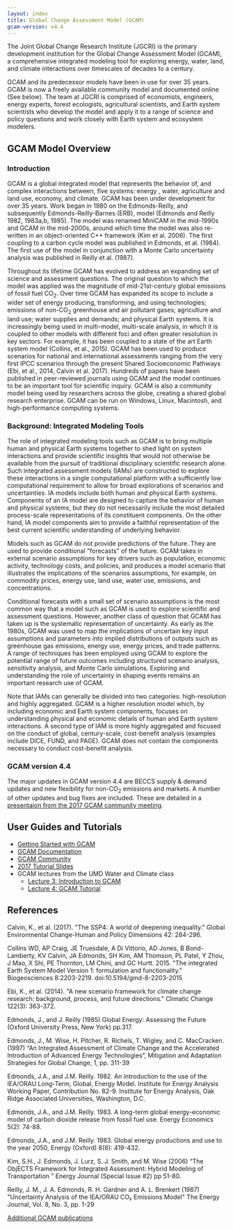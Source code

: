 ```yaml
---
layout: index
title: Global Change Assessment Model (GCAM)
gcam-version: v4.4
---
```


The Joint Global Change Research Institute (JGCRI) is the
primary development institution for the Global Change Assessment Model (GCAM), a comprehensive integrated modeling tool for exploring energy, water, land, and climate interactions over timescales of decades to a century.

GCAM and its predecessor models have been in use for over 35 years. GCAM is now a freely available community model and documented online (See below). The team
at JGCRI is comprised of economists, engineers, energy experts, forest
ecologists, agricultural scientists, and Earth system scientists who
develop the model and apply it to a range of science and policy
questions and work closely with Earth system and ecosystem modelers.

## GCAM Model Overview

### Introduction

GCAM is a global integrated model that represents the
behavior of, and complex interactions between, five systems: energy
, water, agriculture and land use, economy, and
climate. GCAM has been under development for over 35 years. Work began
in 1980 on the Edmonds-Reilly, and subsequently
Edmonds-Reilly-Barnes (ERB), model (Edmonds and Reilly 1982, 1983a,b, 1985). The model was renamed MiniCAM in the mid-1990s and GCAM in the mid-2000s, around which time the model was also re-written in an object-oriented C++ framework (Kim et al. 2006). The
first coupling to a carbon cycle model was published in Edmonds, et
al. (1984). The first use of the model in conjunction
with a Monte Carlo uncertainty analysis was published in Reilly et al. (1987).

Throughout its lifetime GCAM has evolved to address an expanding set of science and assessment questions. The
original question to which the model was applied was the
magnitude of mid-21st-century global emissions of fossil fuel
CO<sub>2</sub>. Over time GCAM has expanded its scope to include a wider set of
energy producing, transforming, and using technologies; emissions of
non-CO<sub>2</sub> greenhouse and air pollutant gases; agriculture and land use; water supplies and demands; and physical Earth systems. It is increasingly being used in
multi-model, multi-scale analysis, in which it is coupled to other models with different foci and often greater
resolution in key sectors. For example, it has been coupled to a state
of the art Earth system model (Collins, et al., 2015). GCAM has been
used to produce scenarios for national and international assessments
ranging from the very first IPCC scenarios through the present Shared Socioeconomic Pathways
(Ebi, et al., 2014, Calvin et al. 2017). Hundreds of papers have been published in
peer-reviewed journals using GCAM and the model
continues to be an important tool for scientific
inquiry. GCAM is also a community model being used by researchers
across the globe, creating a shared global research enterprise. GCAM
can be run on Windows, Linux, Macintosh, and high-performance computing
systems.

### Background: Integrated Modeling Tools

The role of integrated modeling tools such as GCAM is to bring
multiple human and physical Earth systems together to
shed light on system interactions and provide scientific insights that
would not otherwise be available from the pursuit of traditional
disciplinary scientific research alone. Such integrated assessment models (IAMs) are constructed to
explore these interactions in a single computational platform with a
sufficiently low computational requirement to allow for broad
explorations of scenarios and uncertainties. IA models include both
human and physical Earth systems. Components of an IA model
are designed to capture the behavior of human and physical systems,
but they do not necessarily include the most detailed process-scale
representations of its constituent components. On the other hand, IA
model components aim to provide a faithful representation of the
best current scientific understanding of underlying behavior.

Models such as GCAM do not provide predictions of the
future. They are used to provide conditional "forecasts" of the
future. GCAM takes in external scenario assumptions for key
drivers such as population, economic activity, technology costs, and
policies, and produces a model scenario that illustrates the
implications of the scenarios assumptions, for example, on commodity
prices, energy use, land use, water use, emissions, and
concentrations.

Conditional forecasts with a small set of scenario assumptions is the
most common way that a model such as GCAM is used to explore
scientific and assessment questions. However, another class of
question that GCAM has taken up is the systematic representation of
uncertainty. As early as the 1980s, GCAM was used to map the
implications of uncertain key input assumptions and parameters into
implied distributions of outputs such as greenhouse gas emissions,
energy use, energy prices, and trade patterns. A range of techniques
has been employed using GCAM to explore the potential range of future
outcomes including structured scenario analysis, sensitivity
analysis, and Monte Carlo simulations. Exploring and understanding the
role of uncertainty in shaping events remains an important research
use of GCAM.

Note that IAMs can  generally be divided into two categories: high-resolution and highly aggregated. GCAM is a higher resolution model which, by including economic and Earth system components, focuses on 
understanding physical and economic details of human and
Earth system interactions. A second type of IAM is more 
highly aggregated and focused on the conduct of global,
century-scale, cost-benefit analysis (examples include DICE, FUND, and
PAGE). GCAM does not contain the components necessary to conduct cost-benefit analysis.

### GCAM version 4.4
The major updates in GCAM version 4.4 are BECCS supply & demand updates and new flexibility for non-CO<sub>2</sub> emissions and markets. A number of other updates and bug fixes are included. These are detailed in a [presentaion from the 2017 GCAM community meeting](http://www.globalchange.umd.edu/data/annual-meetings/2017/KCalvin_GCAM_release_updates.pdf).

## User Guides and Tutorials

* [Getting Started with GCAM](user-guide.html)
* [GCAM Documentation](toc.html)
* [GCAM Community](http://www.globalchange.umd.edu/models/gcam/gcam-community/)
* [2017 Tutorial Slides](http://www.globalchange.umd.edu/data/annual-meetings/2017/GCAM_Tutorial_2017.pdf)
* GCAM lectures from the UMD Water and Climate class
  * [Lecture 3: Introduction to GCAM](https://www.youtube.com/watch?v=xRF9lFwtMr0)
  * [Lecture 4: GCAM Tutorial](https://www.youtube.com/watch?v=S7vAShH-dbs)

## References

Calvin, K., et al. (2017). "The SSP4: A world of deepening inequality." Global Environmental Change-Human and Policy Dimensions 42: 284-296.

Collins WD, AP Craig, JE Truesdale, A Di Vittorio, AD Jones, B Bond-Lamberty, KV Calvin, JA Edmonds, SH Kim, AM Thomson, PL Patel, Y Zhou, J Mao, X Shi, PE Thornton, LM Chini, and GC Hurtt. 2015. "The integrated Earth System Model Version 1: formulation and functionality." Biogeosciences 8:2203-2219.  doi:10.5194/gmd-8-2203-2015

Ebi, K., et al. (2014). "A new scenario framework for climate change research: background, process, and future directions." Climatic Change 122(3): 363-372.
	
Edmonds, J., and J. Reilly (1985) Global Energy: Assessing the Future (Oxford University Press, New York) pp.317.

Edmonds, J., M. Wise, H. Pitcher, R. Richels, T. Wigley, and C. MacCracken. (1997) “An Integrated Assessment of Climate Change and the Accelerated Introduction of Advanced Energy Technologies”, Mitigation and Adaptation Strategies for Global Change, 1, pp. 311-39

Edmonds, J.A., and J.M. Reilly. 1982. An introduction to the use of the IEA/ORAU Long-Term, Global, Energy Model. Institute for Energy Analysis Working Paper, Contribution No. 82-9. Institute for Energy Analysis, Oak Ridge Associated Universities, Washington, D.C.

Edmonds, J.A., and J.M. Reilly. 1983. A long-term global energy-economic model of carbon dioxide release from fossil fuel use. Energy Economics 5(2): 74-88.

Edmonds, J.A., and J.M. Reilly. 1983. Global energy productions and use to the year 2050, Energy (Oxford) 8(6): 419-432.

Kim, S.H., J. Edmonds, J. Lurz, S. J. Smith, and M. Wise (2006) “The ObjECTS Framework for Integrated Assessment: Hybrid Modeling of Transportation ” Energy Journal (Special Issue #2) pp 51-80.

Reilly, J. M., J. A. Edmonds, R. H. Gardner and A. L. Brenkert  (1987) "Uncertainty Analysis of the IEA/ORAU CO₂ Emissions Model"
The Energy Journal, Vol. 8, No. 3, pp. 1-29

[Additional GCAM publications](references.html)
